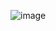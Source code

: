   ![image](https://user-images.githubusercontent.com/74038190/212284158-e840e285-664b-44d7-b79b-e264b5e54825.gif)
